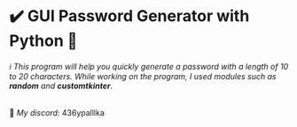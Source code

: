 # ✔️ **GUI Password Generator with Python** 🐍

###### ℹ️ This program will help you quickly generate a password with a length of 10 to 20 characters. While working on the program, I used modules such as _**random**_ and _**customtkinter**_.

📨 _My discord:_ 436ypalllka
